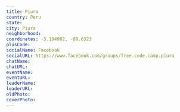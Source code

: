 ```yaml
---
title: Piura
country: Peru
state: 
city: Piura
neighborhood: 
coordinates: -5.194902, -80.6323
plusCode:
socialName: Facebook
socialURL: https://www.facebook.com/groups/free.code.camp.piura
chatName:
chatURL:
eventName:
eventURL:
leaderName:
leaderURL:
oldPhoto: 
coverPhoto:
---
```

